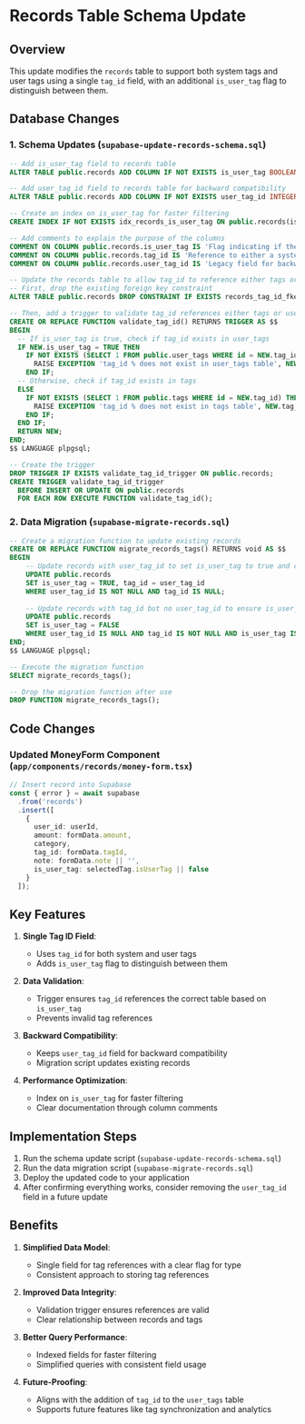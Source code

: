 # Records Table Schema Update

## Overview

This update modifies the `records` table to support both system tags and user tags using a single `tag_id` field, with an additional `is_user_tag` flag to distinguish between them.

## Database Changes

### 1. Schema Updates (`supabase-update-records-schema.sql`)

```sql
-- Add is_user_tag field to records table
ALTER TABLE public.records ADD COLUMN IF NOT EXISTS is_user_tag BOOLEAN DEFAULT FALSE;

-- Add user_tag_id field to records table for backward compatibility
ALTER TABLE public.records ADD COLUMN IF NOT EXISTS user_tag_id INTEGER REFERENCES public.user_tags(id) ON DELETE SET NULL;

-- Create an index on is_user_tag for faster filtering
CREATE INDEX IF NOT EXISTS idx_records_is_user_tag ON public.records(is_user_tag);

-- Add comments to explain the purpose of the columns
COMMENT ON COLUMN public.records.is_user_tag IS 'Flag indicating if the tag is a user-created tag';
COMMENT ON COLUMN public.records.tag_id IS 'Reference to either a system tag or a user tag';
COMMENT ON COLUMN public.records.user_tag_id IS 'Legacy field for backward compatibility, references user_tags table';

-- Update the records table to allow tag_id to reference either tags or user_tags
-- First, drop the existing foreign key constraint
ALTER TABLE public.records DROP CONSTRAINT IF EXISTS records_tag_id_fkey;

-- Then, add a trigger to validate tag_id references either tags or user_tags
CREATE OR REPLACE FUNCTION validate_tag_id() RETURNS TRIGGER AS $$
BEGIN
  -- If is_user_tag is true, check if tag_id exists in user_tags
  IF NEW.is_user_tag = TRUE THEN
    IF NOT EXISTS (SELECT 1 FROM public.user_tags WHERE id = NEW.tag_id) THEN
      RAISE EXCEPTION 'tag_id % does not exist in user_tags table', NEW.tag_id;
    END IF;
  -- Otherwise, check if tag_id exists in tags
  ELSE
    IF NOT EXISTS (SELECT 1 FROM public.tags WHERE id = NEW.tag_id) THEN
      RAISE EXCEPTION 'tag_id % does not exist in tags table', NEW.tag_id;
    END IF;
  END IF;
  RETURN NEW;
END;
$$ LANGUAGE plpgsql;

-- Create the trigger
DROP TRIGGER IF EXISTS validate_tag_id_trigger ON public.records;
CREATE TRIGGER validate_tag_id_trigger
  BEFORE INSERT OR UPDATE ON public.records
  FOR EACH ROW EXECUTE FUNCTION validate_tag_id();
```

### 2. Data Migration (`supabase-migrate-records.sql`)

```sql
-- Create a migration function to update existing records
CREATE OR REPLACE FUNCTION migrate_records_tags() RETURNS void AS $$
BEGIN
    -- Update records with user_tag_id to set is_user_tag to true and copy user_tag_id to tag_id
    UPDATE public.records
    SET is_user_tag = TRUE, tag_id = user_tag_id
    WHERE user_tag_id IS NOT NULL AND tag_id IS NULL;
    
    -- Update records with tag_id but no user_tag_id to ensure is_user_tag is false
    UPDATE public.records
    SET is_user_tag = FALSE
    WHERE user_tag_id IS NULL AND tag_id IS NOT NULL AND is_user_tag IS NULL;
END;
$$ LANGUAGE plpgsql;

-- Execute the migration function
SELECT migrate_records_tags();

-- Drop the migration function after use
DROP FUNCTION migrate_records_tags();
```

## Code Changes

### Updated MoneyForm Component (`app/components/records/money-form.tsx`)

```typescript
// Insert record into Supabase
const { error } = await supabase
  .from('records')
  .insert([
    {
      user_id: userId,
      amount: formData.amount,
      category,
      tag_id: formData.tagId,
      note: formData.note || '',
      is_user_tag: selectedTag.isUserTag || false
    }
  ]);
```

## Key Features

1. **Single Tag ID Field**: 
   - Uses `tag_id` for both system and user tags
   - Adds `is_user_tag` flag to distinguish between them

2. **Data Validation**:
   - Trigger ensures `tag_id` references the correct table based on `is_user_tag`
   - Prevents invalid tag references

3. **Backward Compatibility**:
   - Keeps `user_tag_id` field for backward compatibility
   - Migration script updates existing records

4. **Performance Optimization**:
   - Index on `is_user_tag` for faster filtering
   - Clear documentation through column comments

## Implementation Steps

1. Run the schema update script (`supabase-update-records-schema.sql`)
2. Run the data migration script (`supabase-migrate-records.sql`)
3. Deploy the updated code to your application
4. After confirming everything works, consider removing the `user_tag_id` field in a future update

## Benefits

1. **Simplified Data Model**:
   - Single field for tag references with a clear flag for type
   - Consistent approach to storing tag references

2. **Improved Data Integrity**:
   - Validation trigger ensures references are valid
   - Clear relationship between records and tags

3. **Better Query Performance**:
   - Indexed fields for faster filtering
   - Simplified queries with consistent field usage

4. **Future-Proofing**:
   - Aligns with the addition of `tag_id` to the `user_tags` table
   - Supports future features like tag synchronization and analytics 